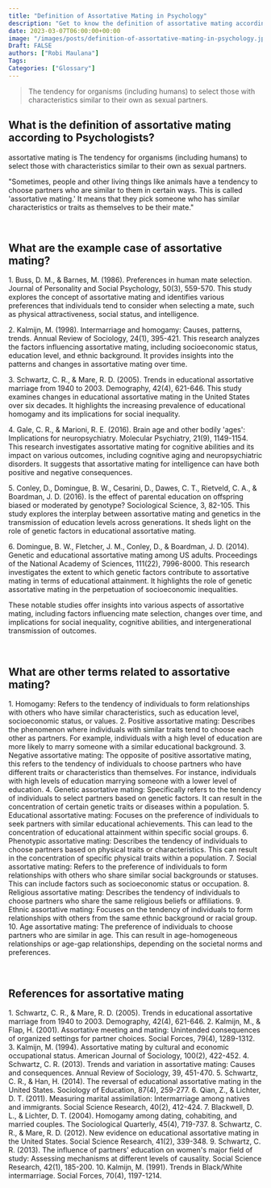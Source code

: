 ```yaml
---
title: "Definition of Assortative Mating in Psychology"
description: "Get to know the definition of assortative mating according to psychologists."
date: 2023-03-07T06:00:00+00:00
image: "/images/posts/definition-of-assortative-mating-in-psychology.jpg"
Draft: FALSE
authors: ["Robi Maulana"]
Tags: 
Categories: ["Glossary"]
---
```






> The tendency for organisms (including humans) to select those with characteristics similar to their own as sexual partners.

## What is the definition of assortative mating according to Psychologists?

assortative mating is The tendency for organisms (including humans) to select those with characteristics similar to their own as sexual partners.

"Sometimes, people and other living things like animals have a tendency to choose partners who are similar to them in certain ways. This is called 'assortative mating.' It means that they pick someone who has similar characteristics or traits as themselves to be their mate."

 

## What are the example case of assortative mating?

1\. Buss, D. M., & Barnes, M. (1986). Preferences in human mate selection. Journal of Personality and Social Psychology, 50(3), 559-570. This study explores the concept of assortative mating and identifies various preferences that individuals tend to consider when selecting a mate, such as physical attractiveness, social status, and intelligence.

2\. Kalmijn, M. (1998). Intermarriage and homogamy: Causes, patterns, trends. Annual Review of Sociology, 24(1), 395-421. This research analyzes the factors influencing assortative mating, including socioeconomic status, education level, and ethnic background. It provides insights into the patterns and changes in assortative mating over time.

3\. Schwartz, C. R., & Mare, R. D. (2005). Trends in educational assortative marriage from 1940 to 2003. Demography, 42(4), 621-646. This study examines changes in educational assortative mating in the United States over six decades. It highlights the increasing prevalence of educational homogamy and its implications for social inequality.

4\. Gale, C. R., & Marioni, R. E. (2016). Brain age and other bodily 'ages': Implications for neuropsychiatry. Molecular Psychiatry, 21(9), 1149-1154. This research investigates assortative mating for cognitive abilities and its impact on various outcomes, including cognitive aging and neuropsychiatric disorders. It suggests that assortative mating for intelligence can have both positive and negative consequences.

5\. Conley, D., Domingue, B. W., Cesarini, D., Dawes, C. T., Rietveld, C. A., & Boardman, J. D. (2016). Is the effect of parental education on offspring biased or moderated by genotype? Sociological Science, 3, 82-105. This study explores the interplay between assortative mating and genetics in the transmission of education levels across generations. It sheds light on the role of genetic factors in educational assortative mating.

6\. Domingue, B. W., Fletcher, J. M., Conley, D., & Boardman, J. D. (2014). Genetic and educational assortative mating among US adults. Proceedings of the National Academy of Sciences, 111(22), 7996-8000. This research investigates the extent to which genetic factors contribute to assortative mating in terms of educational attainment. It highlights the role of genetic assortative mating in the perpetuation of socioeconomic inequalities.

These notable studies offer insights into various aspects of assortative mating, including factors influencing mate selection, changes over time, and implications for social inequality, cognitive abilities, and intergenerational transmission of outcomes.

 

## What are other terms related to assortative mating?

1\. Homogamy: Refers to the tendency of individuals to form relationships with others who have similar characteristics, such as education level, socioeconomic status, or values. 2. Positive assortative mating: Describes the phenomenon where individuals with similar traits tend to choose each other as partners. For example, individuals with a high level of education are more likely to marry someone with a similar educational background. 3. Negative assortative mating: The opposite of positive assortative mating, this refers to the tendency of individuals to choose partners who have different traits or characteristics than themselves. For instance, individuals with high levels of education marrying someone with a lower level of education. 4. Genetic assortative mating: Specifically refers to the tendency of individuals to select partners based on genetic factors. It can result in the concentration of certain genetic traits or diseases within a population. 5. Educational assortative mating: Focuses on the preference of individuals to seek partners with similar educational achievements. This can lead to the concentration of educational attainment within specific social groups. 6. Phenotypic assortative mating: Describes the tendency of individuals to choose partners based on physical traits or characteristics. This can result in the concentration of specific physical traits within a population. 7. Social assortative mating: Refers to the preference of individuals to form relationships with others who share similar social backgrounds or statuses. This can include factors such as socioeconomic status or occupation. 8. Religious assortative mating: Describes the tendency of individuals to choose partners who share the same religious beliefs or affiliations. 9. Ethnic assortative mating: Focuses on the tendency of individuals to form relationships with others from the same ethnic background or racial group. 10. Age assortative mating: The preference of individuals to choose partners who are similar in age. This can result in age-homogeneous relationships or age-gap relationships, depending on the societal norms and preferences.

 

## References for assortative mating

1\. Schwartz, C. R., & Mare, R. D. (2005). Trends in educational assortative marriage from 1940 to 2003. Demography, 42(4), 621-646. 2. Kalmijn, M., & Flap, H. (2001). Assortative meeting and mating: Unintended consequences of organized settings for partner choices. Social Forces, 79(4), 1289-1312. 3. Kalmijn, M. (1994). Assortative mating by cultural and economic occupational status. American Journal of Sociology, 100(2), 422-452. 4. Schwartz, C. R. (2013). Trends and variation in assortative mating: Causes and consequences. Annual Review of Sociology, 39, 451-470. 5. Schwartz, C. R., & Han, H. (2014). The reversal of educational assortative mating in the United States. Sociology of Education, 87(4), 259-277. 6. Qian, Z., & Lichter, D. T. (2011). Measuring marital assimilation: Intermarriage among natives and immigrants. Social Science Research, 40(2), 412-424. 7. Blackwell, D. L., & Lichter, D. T. (2004). Homogamy among dating, cohabiting, and married couples. The Sociological Quarterly, 45(4), 719-737. 8. Schwartz, C. R., & Mare, R. D. (2012). New evidence on educational assortative mating in the United States. Social Science Research, 41(2), 339-348. 9. Schwartz, C. R. (2013). The influence of partners' education on women's major field of study: Assessing mechanisms at different levels of causality. Social Science Research, 42(1), 185-200. 10. Kalmijn, M. (1991). Trends in Black/White intermarriage. Social Forces, 70(4), 1197-1214.
